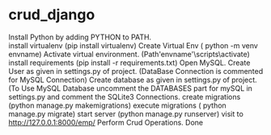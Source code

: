 # crud_django

Install Python by adding PYTHON to PATH.                                                                                                                                       
install virtualenv (pip install virtualenv)
Create Virtual Env ( python -m venv envname)
Activate virtual environment. (Path'envname'\scripts\activate)
install requirements (pip install -r requirements.txt)
Open MySQL.
Create User as given in settings.py of project.  (DataBase Connection is commented for MySQL Connection)
Create database as given in settings.py of project. (To Use MySQL Database uncomment the DATABASES part for mySQL in settings.py and comment the SQLite3 Connections.
create migrations (python manage.py makemigrations)
execute migrations ( python manage.py migrate)
start server (python manage.py runserver)
visit to http://127.0.0.1:8000/emp/
Perform Crud Operations.
Done
